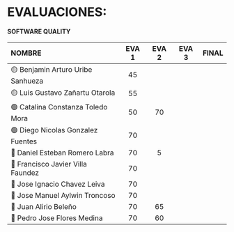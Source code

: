 # EVALUACIONES: 
**SOFTWARE QUALITY**

| NOMBRE | EVA 1 | EVA 2 | EVA 3 | FINAL |
|:-------|:------:|:------:|:------:|:-----:|
| 🟡 Benjamin Arturo Uribe Sanhueza |45||||
| 🟡 Luis Gustavo Zañartu Otarola   |55||||
| 🟢 Catalina Constanza Toledo Mora |50|70|||
| 🟢 Diego Nicolas Gonzalez Fuentes |70||||
| 🔴 Daniel Esteban Romero Labra    |70|5|||
| 🔴 Francisco Javier Villa Faundez |70||||
| 🔴 Jose Ignacio Chavez Leiva      |70||||
| 🔵 Jose Manuel Aylwin Troncoso    |70||||
| 🔵 Juan Alirio Beleño             |70|65|
| 🔵 Pedro Jose Flores Medina       |70|60|||










